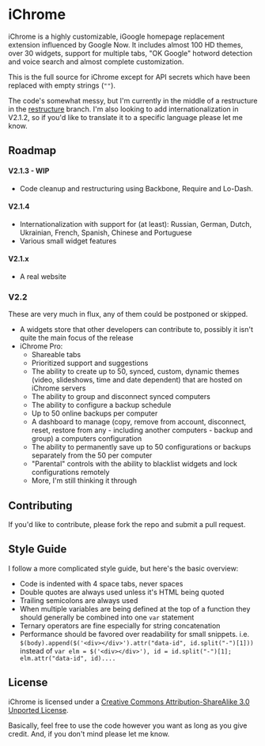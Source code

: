 # iChrome

iChrome is a highly customizable, iGoogle homepage replacement extension influenced by Google Now. It includes almost 100 HD themes, over 30 widgets, support for multiple tabs, "OK Google" hotword detection and voice search and almost complete customization.

This is the full source for iChrome except for API secrets which have been replaced with empty strings (`""`).

The code's somewhat messy, but I'm currently in the middle of a restructure in the [restructure](https://github.com/AMKohn/iChrome/tree/restructure) branch.  I'm also looking to add internationalization in V2.1.2, so if you'd like to translate it to a specific language please let me know.

## Roadmap

#### V2.1.3 - WIP
 - Code cleanup and restructuring using Backbone, Require and Lo-Dash.

#### V2.1.4
 - Internationalization with support for (at least): Russian, German, Dutch, Ukrainian, French, Spanish, Chinese and Portuguese
 - Various small widget features

#### V2.1.x
 - A real website

### V2.2
These are very much in flux, any of them could be postponed or skipped.
 - A widgets store that other developers can contribute to, possibly it isn't quite the main focus of the release
 - iChrome Pro:
   - Shareable tabs
   - Prioritized support and suggestions
   - The ability to create up to 50, synced, custom, dynamic themes (video, slideshows, time and date dependent) that are hosted on iChrome servers
   - The ability to group and disconnect synced computers
   - The ability to configure a backup schedule
   - Up to 50 online backups per computer
   - A dashboard to manage (copy, remove from account, disconnect, reset, restore from any - including another computers - backup and group) a computers configuration
   - The ability to permanently save up to 50 configurations or backups separately from the 50 per computer
   - "Parental" controls with the ability to blacklist widgets and lock configurations remotely
   - More, I'm still thinking it through

## Contributing

If you'd like to contribute, please fork the repo and submit a pull request.

## Style Guide
I follow a more complicated style guide, but here's the basic overview:

 - Code is indented with 4 space tabs, never spaces
 - Double quotes are always used unless it's HTML being quoted
 - Trailing semicolons are always used
 - When multiple variables are being defined at the top of a function they should generally be combined into one `var` statement
 - Ternary operators are fine especially for string concatenation
 - Performance should be favored over readability for small snippets. i.e. `$(body).append($('<div></div>').attr("data-id", id.split("-")[1]))` instead of `var elm = $('<div></div>'), id = id.split("-")[1]; elm.attr("data-id", id)....`

## License

iChrome is licensed under a [Creative Commons Attribution-ShareAlike 3.0 Unported License](http://creativecommons.org/licenses/by-sa/3.0/deed.en_US).

Basically, feel free to use the code however you want as long as you give credit. And, if you don't mind please let me know.
